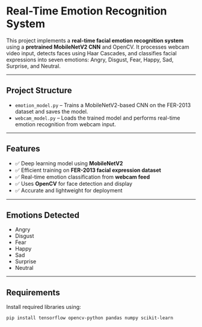 # Real-Time Emotion Recognition System

This project implements a **real-time facial emotion recognition system** using a **pretrained MobileNetV2 CNN** and OpenCV. It processes webcam video input, detects faces using Haar Cascades, and classifies facial expressions into seven emotions: Angry, Disgust, Fear, Happy, Sad, Surprise, and Neutral.

---

## Project Structure

- `emotion_model.py` – Trains a MobileNetV2-based CNN on the FER-2013 dataset and saves the model.
- `webcam_model.py` – Loads the trained model and performs real-time emotion recognition from webcam input.

---

## Features

- ✅ Deep learning model using **MobileNetV2**
- ✅ Efficient training on **FER-2013 facial expression dataset**
- ✅ Real-time emotion classification from **webcam feed**
- ✅ Uses **OpenCV** for face detection and display
- ✅ Accurate and lightweight for deployment

---

## Emotions Detected

- Angry 
- Disgust  
- Fear 
- Happy  
- Sad 
- Surprise  
- Neutral  

---

## Requirements

Install required libraries using:

```bash
pip install tensorflow opencv-python pandas numpy scikit-learn
